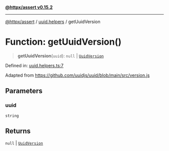[**@httpx/assert v0.15.2**](../../README.md)

***

[@httpx/assert](../../README.md) / [uuid.helpers](../README.md) / getUuidVersion

# Function: getUuidVersion()

> **getUuidVersion**(`uuid`): `null` \| [`UuidVersion`](../../uuid.types/type-aliases/UuidVersion.md)

Defined in: [uuid.helpers.ts:7](https://github.com/belgattitude/httpx/blob/8fd1b2a11c89b6d4d436a81e516da107a812f824/packages/assert/src/uuid.helpers.ts#L7)

Adapted from https://github.com/uuidjs/uuid/blob/main/src/version.js

## Parameters

### uuid

`string`

## Returns

`null` \| [`UuidVersion`](../../uuid.types/type-aliases/UuidVersion.md)
